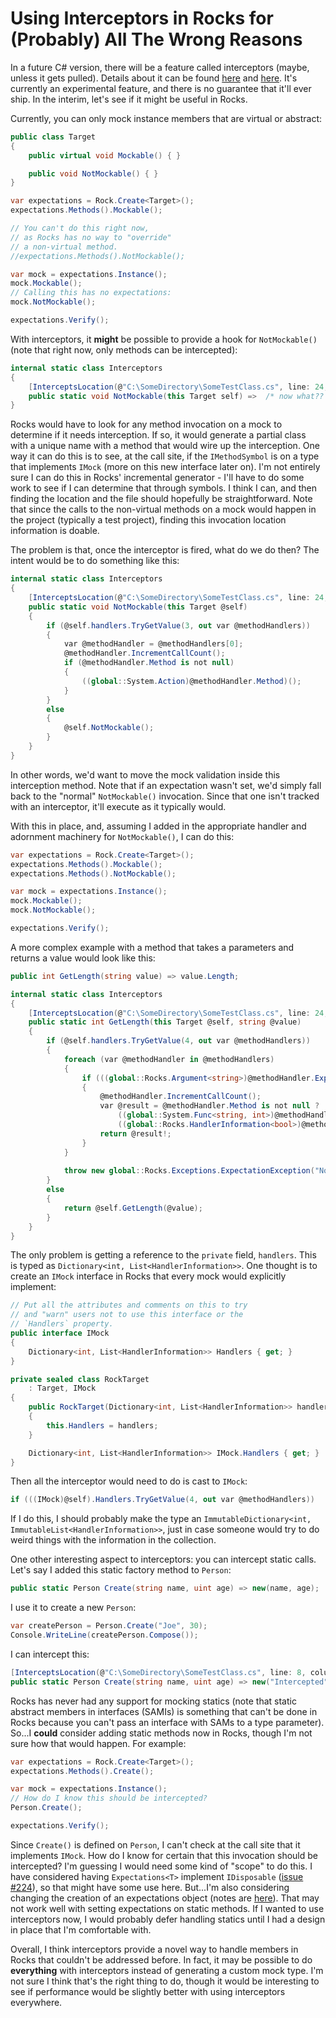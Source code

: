 # Using Interceptors in Rocks for (Probably) All The Wrong Reasons

In a future C# version, there will be a feature called interceptors (maybe, unless it gets pulled). Details about it can be found [here](https://github.com/dotnet/csharplang/issues/7009) and [here](https://github.com/dotnet/roslyn/blob/main/docs/features/interceptors.md#interceptslocationattribute). It's currently an experimental feature, and there is no guarantee that it'll ever ship. In the interim, let's see if it might be useful in Rocks.

Currently, you can only mock instance members that are virtual or abstract:

```csharp
public class Target
{
    public virtual void Mockable() { }

    public void NotMockable() { }
}

var expectations = Rock.Create<Target>();
expectations.Methods().Mockable();

// You can't do this right now,
// as Rocks has no way to "override"
// a non-virtual method.
//expectations.Methods().NotMockable();

var mock = expectations.Instance();
mock.Mockable();
// Calling this has no expectations:
mock.NotMockable();

expectations.Verify();
```

With interceptors, it **might** be possible to provide a hook for `NotMockable()` (note that right now, only methods can be intercepted):

```csharp
internal static class Interceptors
{
    [InterceptsLocation(@"C:\SomeDirectory\SomeTestClass.cs", line: 24, column: 6)]
    public static void NotMockable(this Target self) =>  /* now what?? */;
}
```

Rocks would have to look for any method invocation on a mock to determine if it needs interception. If so, it would generate a partial class with a unique name with a method that would wire up the interception. One way it can do this is to see, at the call site, if the `IMethodSymbol` is on a type that implements `IMock` (more on this new interface later on). I'm not entirely sure I can do this in Rocks' incremental generator - I'll have to do some work to see if I can determine that through symbols. I think I can, and then finding the location and the file should hopefully be straightforward. Note that since the calls to the non-virtual methods on a mock would happen in the project (typically a test project), finding this invocation location information is doable.

The problem is that, once the interceptor is fired, what do we do then? The intent would be to do something like this:

```csharp
internal static class Interceptors
{
    [InterceptsLocation(@"C:\SomeDirectory\SomeTestClass.cs", line: 24, column: 6)]
    public static void NotMockable(this Target @self)
    {
        if (@self.handlers.TryGetValue(3, out var @methodHandlers))
        {
            var @methodHandler = @methodHandlers[0];
            @methodHandler.IncrementCallCount();
            if (@methodHandler.Method is not null)
            {
                ((global::System.Action)@methodHandler.Method)();
            }
        }
        else
        {
            @self.NotMockable();
        }
    }
}
```

In other words, we'd want to move the mock validation inside this interception method. Note that if an expectation wasn't set, we'd simply fall back to the "normal" `NotMockable()` invocation. Since that one isn't tracked with an interceptor, it'll execute as it typically would.

With this in place, and, assuming I added in the appropriate handler and adornment machinery for `NotMockable()`, I can do this:

```csharp
var expectations = Rock.Create<Target>();
expectations.Methods().Mockable();
expectations.Methods().NotMockable();

var mock = expectations.Instance();
mock.Mockable();
mock.NotMockable();

expectations.Verify();
```

A more complex example with a method that takes a parameters and returns a value would look like this:

```csharp
public int GetLength(string value) => value.Length;

internal static class Interceptors
{
    [InterceptsLocation(@"C:\SomeDirectory\SomeTestClass.cs", line: 24, column: 6)]
    public static int GetLength(this Target @self, string @value)
    {
        if (@self.handlers.TryGetValue(4, out var @methodHandlers))
        {
            foreach (var @methodHandler in @methodHandlers)
            {
                if (((global::Rocks.Argument<string>)@methodHandler.Expectations[0]).IsValid(@value))
                {
                    @methodHandler.IncrementCallCount();
                    var @result = @methodHandler.Method is not null ?
                        ((global::System.Func<string, int>)@methodHandler.Method)(@value) :
                        ((global::Rocks.HandlerInformation<bool>)@methodHandler).ReturnValue;
                    return @result!;
                }
            }
            
            throw new global::Rocks.Exceptions.ExpectationException("No handlers match for int GetLength(string @value)");
        }
        else
        {
            return @self.GetLength(@value);
        }
    }
}
```

The only problem is getting a reference to the `private` field, `handlers`. This is typed as `Dictionary<int, List<HandlerInformation>>`. One thought is to create an `IMock` interface in Rocks that every mock would explicitly implement:

```csharp
// Put all the attributes and comments on this to try
// and "warn" users not to use this interface or the
// `Handlers` property.
public interface IMock
{
    Dictionary<int, List<HandlerInformation>> Handlers { get; }
}

private sealed class RockTarget
    : Target, IMock
{
    public RockTarget(Dictionary<int, List<HandlerInformation>> handlers)
    {
        this.Handlers = handlers;
    }

    Dictionary<int, List<HandlerInformation>> IMock.Handlers { get; }
}
```

 Then all the interceptor would need to do is cast to `IMock`:

```csharp
if (((IMock)@self).Handlers.TryGetValue(4, out var @methodHandlers))
```

If I do this, I should probably make the type an `ImmutableDictionary<int, ImmutableList<HandlerInformation>>`, just in case someone would try to do weird things with the information in the collection.

One other interesting aspect to interceptors: you can intercept static calls. Let's say I added this static factory method to `Person`:

```csharp
public static Person Create(string name, uint age) => new(name, age);
```

I use it to create a new `Person`:

```csharp
var createPerson = Person.Create("Joe", 30);
Console.WriteLine(createPerson.Compose());
```

I can intercept this:

```csharp
[InterceptsLocation(@"C:\SomeDirectory\SomeTestClass.cs", line: 8, column: 27)]
public static Person Create(string name, uint age) => new("Intercepted", 21);
```

Rocks has never had any support for mocking statics (note that static abstract members in interfaces (SAMIs) is something that can't be done in Rocks because you can't pass an interface with SAMs to a type parameter). So...I **could** consider adding static methods now in Rocks, though I'm not sure how that would happen. For example:

```csharp
var expectations = Rock.Create<Target>();
expectations.Methods().Create();

var mock = expectations.Instance();
// How do I know this should be intercepted?
Person.Create();

expectations.Verify();
```

Since `Create()` is defined on `Person`, I can't check at the call site that it implements `IMock`. How do I know for certain that this invocation should be intercepted? I'm guessing I would need some kind of "scope" to do this. I have considered having `Expectations<T>` implement `IDisposable` ([issue #224](https://github.com/JasonBock/Rocks/issues/224)), so that might have some use here. But...I'm also considering changing the creation of an expectations object (notes are [here](https://github.com/JasonBock/Rocks/blob/main/docs/notes/Creating%20a%20Custom%20Expectations%20Object%20to%20Simplify%20Generated%20Code.md)). That may not work well with setting expectations on static methods. If I wanted to use interceptors now, I would probably defer handling statics until I had a design in place that I'm comfortable with.

Overall, I think interceptors provide a novel way to handle members in Rocks that couldn't be addressed before. In fact, it may be possible to do **everything** with interceptors instead of generating a custom mock type. I'm not sure I think that's the right thing to do, though it would be interesting to see if performance would be slightly better with using interceptors everywhere.